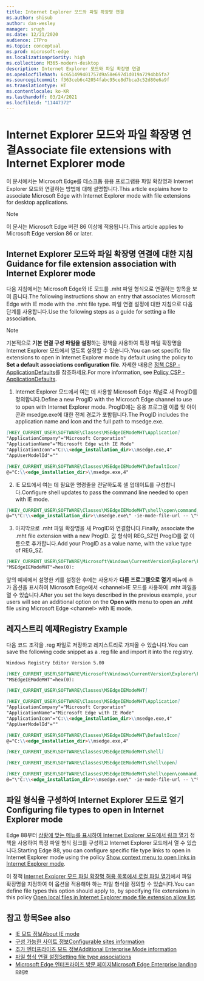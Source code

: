 ```yaml
---
title: Internet Explorer 모드와 파일 확장명 연결
ms.author: shisub
author: dan-wesley
manager: srugh
ms.date: 12/21/2020
audience: ITPro
ms.topic: conceptual
ms.prod: microsoft-edge
ms.localizationpriority: high
ms.collection: M365-modern-desktop
description: Internet Explorer 모드와 파일 확장명 연결
ms.openlocfilehash: 6c651499401757d9a58e697d1d019a7294bb5fa7
ms.sourcegitcommit: f363ceb6c42054fabc95ce8d7bca3c52d80e6a9f
ms.translationtype: HT
ms.contentlocale: ko-KR
ms.lasthandoff: 03/24/2021
ms.locfileid: "11447372"
---
```

# <a name="associate-file-extensions-with-internet-explorer-mode"></a><span data-ttu-id="0c639-103">Internet Explorer 모드와 파일 확장명 연결</span><span class="sxs-lookup"><span data-stu-id="0c639-103">Associate file extensions with Internet Explorer mode</span></span>

<span data-ttu-id="0c639-104">이 문서에서는 Microsoft Edge를 데스크톱 응용 프로그램용 파일 확장명과 Internet Explorer 모드와 연결하는 방법에 대해 설명합니다.</span><span class="sxs-lookup"><span data-stu-id="0c639-104">This article explains how to associate Microsoft Edge with Internet Explorer mode with file extensions for desktop applications.</span></span>

> [!NOTE]
> <span data-ttu-id="0c639-105">이 문서는 Microsoft Edge 버전 86 이상에 적용됩니다.</span><span class="sxs-lookup"><span data-stu-id="0c639-105">This article applies to Microsoft Edge version 86 or later.</span></span>

## <a name="guidance-for-file-extension-association-with-internet-explorer-mode"></a><span data-ttu-id="0c639-106">Internet Explorer 모드와 파일 확장명 연결에 대한 지침</span><span class="sxs-lookup"><span data-stu-id="0c639-106">Guidance for file extension association with Internet Explorer mode</span></span>

<span data-ttu-id="0c639-107">다음 지침에서는 Microsoft Edge와 IE 모드를 .mht 파일 형식으로 연결하는 항목을 보여 줍니다.</span><span class="sxs-lookup"><span data-stu-id="0c639-107">The following instructions show an entry that associates Microsoft Edge with IE mode with the .mht file type.</span></span> <span data-ttu-id="0c639-108">파일 연결 설정에 대한 지침으로 다음 단계를 사용합니다.</span><span class="sxs-lookup"><span data-stu-id="0c639-108">Use the following steps as a guide for setting a file association.</span></span>

> [!NOTE]
> <span data-ttu-id="0c639-109">기본적으로 **기본 연결 구성 파일을 설정**하는 정책을 사용하여 특정 파일 확장명을 Internet Explorer 모드에서 열도록 설정할 수 있습니다.</span><span class="sxs-lookup"><span data-stu-id="0c639-109">You can set specific file extensions to open in Internet Explorer mode by default using the policy to **Set a default associations configuration file**.</span></span> <span data-ttu-id="0c639-110">자세한 내용은 [정책 CSP - ApplicationDefaults](/windows/client-management/mdm/policy-csp-applicationdefaults#applicationdefaults-defaultassociationsconfiguration)를 참조하세요.</span><span class="sxs-lookup"><span data-stu-id="0c639-110">For more information, see [Policy CSP - ApplicationDefaults](/windows/client-management/mdm/policy-csp-applicationdefaults#applicationdefaults-defaultassociationsconfiguration).</span></span>

1. <span data-ttu-id="0c639-111">Internet Explorer 모드에서 여는 데 사용할 Microsoft Edge 채널로 새 ProgID를 정의합니다.</span><span class="sxs-lookup"><span data-stu-id="0c639-111">Define a new ProgID with the Microsoft Edge channel to use to open with Internet Explorer mode.</span></span> <span data-ttu-id="0c639-112">ProgID에는 응용 프로그램 이름 및 아이콘과 msedge.exe에 대한 전체 경로가 포함됩니다.</span><span class="sxs-lookup"><span data-stu-id="0c639-112">The ProgID includes the application name and Icon and the full path to msedge.exe.</span></span>

```markdown
[HKEY_CURRENT_USER\SOFTWARE\Classes\MSEdgeIEModeMHT\Application]
"ApplicationCompany"="Microsoft Corporation"
"ApplicationName"="Microsoft Edge with IE Mode"
"ApplicationIcon"="C:\\<edge_installation_dir>\\msedge.exe,4"
"AppUserModelId"=""
```

```markdown
[HKEY_CURRENT_USER\SOFTWARE\Classes\MSEdgeIEModeMHT\DefaultIcon]
@="C:\\<edge_installation_dir>\\msedge.exe,4"
```

2. <span data-ttu-id="0c639-113">IE 모드에서 여는 데 필요한 명령줄을 전달하도록 셸 업데이트를 구성합니다.</span><span class="sxs-lookup"><span data-stu-id="0c639-113">Configure shell updates to pass the command line needed to open with IE mode.</span></span>

```markdown
[HKEY_CURRENT_USER\SOFTWARE\Classes\MSEdgeIEModeMHT\shell\open\command]
@="\"C:\\<edge_installation_dir>\\msedge.exe\" -ie-mode-file-url -- \"%1\""
```

3. <span data-ttu-id="0c639-114">마지막으로 .mht 파일 확장명을 새 ProgID와 연결합니다.</span><span class="sxs-lookup"><span data-stu-id="0c639-114">Finally, associate the .mht file extension with a new ProgID.</span></span> <span data-ttu-id="0c639-115">값 형식이 REG_SZ인 ProgID를 값 이름으로 추가합니다.</span><span class="sxs-lookup"><span data-stu-id="0c639-115">Add your ProgID as a value name, with the value type of REG_SZ.</span></span>

```markdown
[HKEY_CURRENT_USER\SOFTWARE\Microsoft\Windows\CurrentVersion\Explorer\FileExts\.mht\OpenWithProgids]
"MSEdgeIEModeMHT"=hex(0):
```

<span data-ttu-id="0c639-116">앞의 예제에서 설명한 키를 설정한 후에는 사용자가 **다른 프로그램으로 열기** 메뉴에 추가 옵션을 표시하여 Microsoft Edge에서 \<channel\>IE 모드를 사용하여 .mht 파일을 열 수 있습니다.</span><span class="sxs-lookup"><span data-stu-id="0c639-116">After you set the keys described in the previous example, your users will see an additional option on the **Open with** menu to open an .mht file using Microsoft Edge \<channel\> with IE mode.</span></span>

## <a name="registry-example"></a><span data-ttu-id="0c639-117">레지스트리 예제</span><span class="sxs-lookup"><span data-stu-id="0c639-117">Registry Example</span></span>

<span data-ttu-id="0c639-118">다음 코드 조각을 .reg 파일로 저장하고 레지스트리로 가져올 수 있습니다.</span><span class="sxs-lookup"><span data-stu-id="0c639-118">You can save the following code snippet as a .reg file and import it into the registry.</span></span>

```markdown
Windows Registry Editor Version 5.00

[HKEY_CURRENT_USER\SOFTWARE\Microsoft\Windows\CurrentVersion\Explorer\FileExts\.mht\OpenWithProgids]
"MSEdgeIEModeMHT"=hex(0):

[HKEY_CURRENT_USER\SOFTWARE\Classes\MSEdgeIEModeMHT]

[HKEY_CURRENT_USER\SOFTWARE\Classes\MSEdgeIEModeMHT\Application]
"ApplicationCompany"="Microsoft Corporation"
"ApplicationName"="Microsoft Edge with IE Mode"
"ApplicationIcon"="C:\\<edge_installation_dir>\\msedge.exe,4"
"AppUserModelId"=""

[HKEY_CURRENT_USER\SOFTWARE\Classes\MSEdgeIEModeMHT\DefaultIcon]
@="C:\\<edge_installation_dir>\\msedge.exe,4"

[HKEY_CURRENT_USER\SOFTWARE\Classes\MSEdgeIEModeMHT\shell]

[HKEY_CURRENT_USER\SOFTWARE\Classes\MSEdgeIEModeMHT\shell\open]

[HKEY_CURRENT_USER\SOFTWARE\Classes\MSEdgeIEModeMHT\shell\open\command]
@="\"C:\\<edge_installation_dir>\\msedge.exe\" -ie-mode-file-url -- \"%1\""

```
## <a name="configuring-file-types-to-open-in-internet-explorer-mode"></a><span data-ttu-id="0c639-119">파일 형식을 구성하여 Internet Explorer 모드로 열기</span><span class="sxs-lookup"><span data-stu-id="0c639-119">Configuring file types to open in Internet Explorer mode</span></span>

<span data-ttu-id="0c639-120">Edge 88부터 [상황에 맞는 메뉴를 표시하여 Internet Explorer 모드에서 링크 열기](./microsoft-edge-policies.md#show-context-menu-to-open-a-link-in-internet-explorer-mode) 정책을 사용하여 특정 파일 형식 링크를 구성하고 Internet Explorer 모드에서 열 수 있습니다.</span><span class="sxs-lookup"><span data-stu-id="0c639-120">Starting Edge 88, you can configure specific file type links to open in Internet Explorer mode using the policy [Show context menu to open links in Internet Explorer mode](./microsoft-edge-policies.md#show-context-menu-to-open-a-link-in-internet-explorer-mode).</span></span> 

<span data-ttu-id="0c639-121">이 정책 [Internet Explorer 모드 파일 확장명 허용 목록에서 로컬 파일 열기](./microsoft-edge-policies.md#internetexplorerintegrationlocalfileextensionallowlist)에서 파일 확장명을 지정하여 이 옵션을 적용해야 하는 파일 형식을 정의할 수 있습니다.</span><span class="sxs-lookup"><span data-stu-id="0c639-121">You can define file types this option should apply to, by specifying file extensions in this policy [Open local files in Internet Explorer mode file extension allow list](./microsoft-edge-policies.md#internetexplorerintegrationlocalfileextensionallowlist).</span></span> 

## <a name="see-also"></a><span data-ttu-id="0c639-122">참고 항목</span><span class="sxs-lookup"><span data-stu-id="0c639-122">See also</span></span>

- [<span data-ttu-id="0c639-123">IE 모드 정보</span><span class="sxs-lookup"><span data-stu-id="0c639-123">About IE mode</span></span>](./edge-ie-mode.md)
- [<span data-ttu-id="0c639-124">구성 가능한 사이트 정보</span><span class="sxs-lookup"><span data-stu-id="0c639-124">Configurable sites information</span></span>](./edge-learnmore-configurable-sites-ie-mode.md)
- [<span data-ttu-id="0c639-125">추가 엔터프라이즈 모드 정보</span><span class="sxs-lookup"><span data-stu-id="0c639-125">Additional Enterprise Mode information</span></span>](/internet-explorer/ie11-deploy-guide/enterprise-mode-overview-for-ie11)
- [<span data-ttu-id="0c639-126">파일 형식 연결 설정</span><span class="sxs-lookup"><span data-stu-id="0c639-126">Setting file type associations</span></span>](/windows/win32/shell/fa-file-types)
- [<span data-ttu-id="0c639-127">Microsoft Edge 엔터프라이즈 방문 페이지</span><span class="sxs-lookup"><span data-stu-id="0c639-127">Microsoft Edge Enterprise landing page</span></span>](https://aka.ms/EdgeEnterprise)